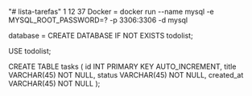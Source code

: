 "# lista-tarefas"
1 12 37
Docker =
docker run --name mysql -e MYSQL_ROOT_PASSWORD=? -p 3306:3306 -d mysql

database =
CREATE DATABASE IF NOT EXISTS todolist;

USE todolist;

CREATE TABLE tasks (
id INT PRIMARY KEY AUTO_INCREMENT,
title VARCHAR(45) NOT NULL,
status VARCHAR(45) NOT NULL,
created_at VARCHAR(45) NOT NULL
);
